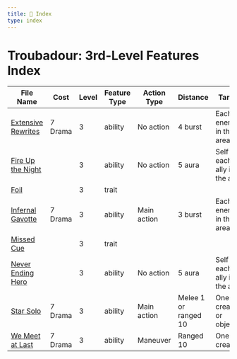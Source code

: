 ```yaml
---
title: 📑 Index
type: index
---
```


# Troubadour: 3rd-Level Features Index

| File Name                                       | Cost    | Level | Feature Type | Action Type | Distance             | Target                         |
| ----------------------------------------------- | ------- | ----- | ------------ | ----------- | -------------------- | ------------------------------ |
| [Extensive Rewrites](../Extensive%20Rewrites)   | 7 Drama | 3     | ability      | No action   | 4 burst              | Each enemy in the area         |
| [Fire Up the Night](../Fire%20Up%20the%20Night) |         | 3     | ability      | No action   | 5 aura               | Self and each ally in the area |
| [Foil](../Foil)                                 |         | 3     | trait        |             |                      |                                |
| [Infernal Gavotte](../Infernal%20Gavotte)       | 7 Drama | 3     | ability      | Main action | 3 burst              | Each enemy in the area         |
| [Missed Cue](../Missed%20Cue)                   |         | 3     | trait        |             |                      |                                |
| [Never Ending Hero](../Never%20Ending%20Hero)   |         | 3     | ability      | No action   | 5 aura               | Self and each ally in the area |
| [Star Solo](../Star%20Solo)                     | 7 Drama | 3     | ability      | Main action | Melee 1 or ranged 10 | One creature or object         |
| [We Meet at Last](../We%20Meet%20at%20Last)     | 7 Drama | 3     | ability      | Maneuver    | Ranged 10            | One creature                   |

